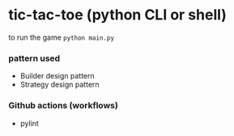 # tic-tac-toe (python CLI or shell)
  
to run the game
```python main.py```

### pattern used
- Builder design pattern
- Strategy design pattern

### Github actions (workflows)
- pylint
